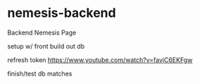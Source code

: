# nemesis-backend
Backend Nemesis Page

setup w/ front
build out db

refresh token 
https://www.youtube.com/watch?v=favjC6EKFgw

finish/test db matches